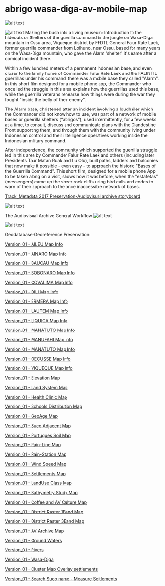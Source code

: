# abrigo wasa-diga-av-mobile-map
![alt text](https://github.com/timorleste/wasa-diga-av-map/blob/main/images/the_city_as_computer.png?raw=true)

![alt text](https://github.com/timorleste/wasa-diga-av-map/blob/main/images/readme-wasa-diga.png?raw=true)
Making the bush into a living museum: Introduction to the hideouts or Shelters of the guerilla command in the jungle on Wasa-Diga mountain in Ossu area, Viqueque district by FFDTL General Falur Rate Laek, former guerrilla commander from Loihuno, near Ossu, based for many years on the Wasa-Diga mountain, who gave the Alarm 'shelter' it's name after a comical incident there. 

Within a few hundred meters of a permanent Indonesian base, and even closer to the family home of Commander Falur Rate Laek and the FALINTIL guerrillas under his command, there was a mobile base they called "Alarm". In this short film designed for a mobile phone app, the Commander who once led the struggle in this area explains how the guerrillas used this base, while the guerrilla veterans rehearse how things were during the war they fought "inside the belly of their enemy".

The Alarm base, christened after an incident involving a loudhailer which the Commander did not know how to use, was part of a network of mobile bases or guerrilla shelters (“abrigos”), used intermittently, for a few weeks at a time, to consult, discuss and communicate plans with the Clandestine Front supporting them, and through them with the community living under Indonesian control and their intelligence operatives working inside the Indonesian military command.

After independence, the community which supported the guerrilla struggle led in this area by Commander Falur Rate Laek and others (including later Presidents Taur Matan Ruak and Lu Olu), built paths, ladders and balconies that now make it possible - even easy - to approach the historic "Bases of the Guerrilla Command". This short film, designed for a mobile phone App to be taken along on a visit, shows how it was before, when the "estafetas” (messengers) came up the sheer rock cliffs using bird calls and codes to warn of their approach to the once inaccessible network of bases.

[Track_Metadata 2017 Preservation-Audiovisual archive storyboard](http://camstl.uc.pt/index.php?urlaction=doc&id_doc=12431&rang=11 "CAMSTL-Centro Audiovisual Max Stahl Timor-Leste")

![alt text](https://github.com/timorleste/wasa-diga-av-map/blob/main/images/alarma.png?raw=true)

The Audiovisual Archive General Workflow
![alt text](https://github.com/timorleste/wasa-diga-av-map/blob/main/images/the-av-workflow.jpg?raw=true)

![alt text](https://github.com/timorleste/wasa-diga-av-map/blob/main/images/localhost-geodatabase.png?raw=true)

Geodatabase-Georeference Preservation:

[Version_01 - AILEU Map Info](https://timorleste.github.io/aileu "Suco Map")

[Version_01 - AINARO Map Info](https://timorleste.github.io/ainaro "Suco Map")

[Version_01 - BAUCAU Map Info](https://timorleste.github.io/baucau "Suco Map")

[Version_01 - BOBONARO Map Info](https://timorleste.github.io/bobonaro "Suco Map")

[Version_01 - COVALIMA Map Info](https://timorleste.github.io/covalima "Suco Map")

[Version_01 - DILI Map Info](https://timorleste.github.io/dili "Suco Map")

[Version_01 - ERMERA Map Info](https://timorleste.github.io/ermera "Suco Map")

[Version_01 - LAUTEM Map Info](https://timorleste.github.io/lautem "Suco Map") 

[Version_01 - LIQUICA Map Info](https://timorleste.github.io/liquica "Suco Map")

[Version_01 - MANATUTO Map Info](https://timorleste.github.io/manatuto "Suco Map")

[Version_01 - MANUFAHI Map Info](https://timorleste.github.io/manufahi "Suco Map")

[Version_01 - MANATUTO Map Info](https://timorleste.github.io/manatuto "Suco Map")

[Version_01 - OECUSSE Map Info](https://timorleste.github.io/oecusse "Suco Map")

[Version_01 - VIQUEQUE Map Info](https://timorleste.github.io/viqueque "Suco Map")

[Version_01 - Elevation Map](https://timorleste.github.io/waterbodies "Waterbodies-Elevation Map")

[Version_01 - Land System Map](https://timorleste.github.io/landsystem "Land Systems")

[Version_01 - Health Clinic Map](https://timorleste.github.io/health-facility "Clinic Health Distribution")

[Version_01 - Schools Distribution Map](https://timorleste.github.io/school-distribution "Schools Distribution")

[Version_01 - GeoAge Map](https://timorleste.github.io/geoage "Geology Age")

[Version_01 - Suco Adjacent Map](https://timorleste.github.io/coast-suco "Suco Adjacent to Beach")

[Version_01 - Portugues Soil Map](https://timorleste.github.io/soil-portugues "Soilmap Portugues Map Reference")

[Version_01 - Rain-Line Map](https://timorleste.github.io/rain-line "Rain Line")

[Version_01 - Rain-Station Map](https://timorleste.github.io/rain-station "Rain Station")

[Version_01 - Wind Speed Map](https://timorleste.github.io/wind-speed "Wind Speed")

[Version_01 - Settlements Map](https://timorleste.github.io/settlements "Settlements")

[Version_01 - LandUse Class Map](https://timorleste.github.io/landuse-class "LandUse Class")

[Version_01 - Bathymetry Study Map](https://timorleste.github.io/bathymetry "Bathymetry Study Area")

[Version_01 - Coffee and AV Culture Map](https://timorleste.github.io/coffee "Coffee")

[Version_01 - District Raster 1Band Map](https://timorleste.github.io/district-raster-1band "Municipality")

[Version_01 - District Raster 3Band Map](https://timorleste.github.io/district-raster-3band "Municipality")

[Version_01 - AV Archive Map](https://timorleste.github.io/av-archive-map-host "CAMSTL Archive-Distribution Host Map")

[Version_01 - Ground Waters](https://timorleste.github.io/groundwaters "Ground Water Map")

[Version_01 - Rivers](https://timorleste.github.io/rivers "Rivers Map")

[Version_01 - Wasa-Diga](https://timorleste.github.io/wasa-diga-av-map "Wasa-Diga Abrigo Map")

[Version_01 - Cluster Map Overlay settlements](https://timorleste.github.io/settlements-cluster-maps "Cluster Map Overlay settlements")

[Version_01 - Search Suco name - Measure Settlements](https://timorleste.github.io/search-suco-measure "Search Suco name - Measure Settlements")
